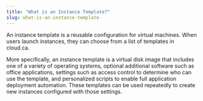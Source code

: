 ```yaml
---
title: "What is an Instance Template?"
slug: what-is-an-instance-template
---
```


An instance template is a reusable configuration for virtual machines. When users launch instances, they can choose from a list of templates in cloud.ca.

More specifically, an instance template is a virtual disk image that includes one of a variety of operating systems, optional additional software such as office applications, settings such as access control to determine who can use the template, and personalized scripts to enable full application deployment automation. These templates can be used repeatedly to create new instances configured with those settings.

